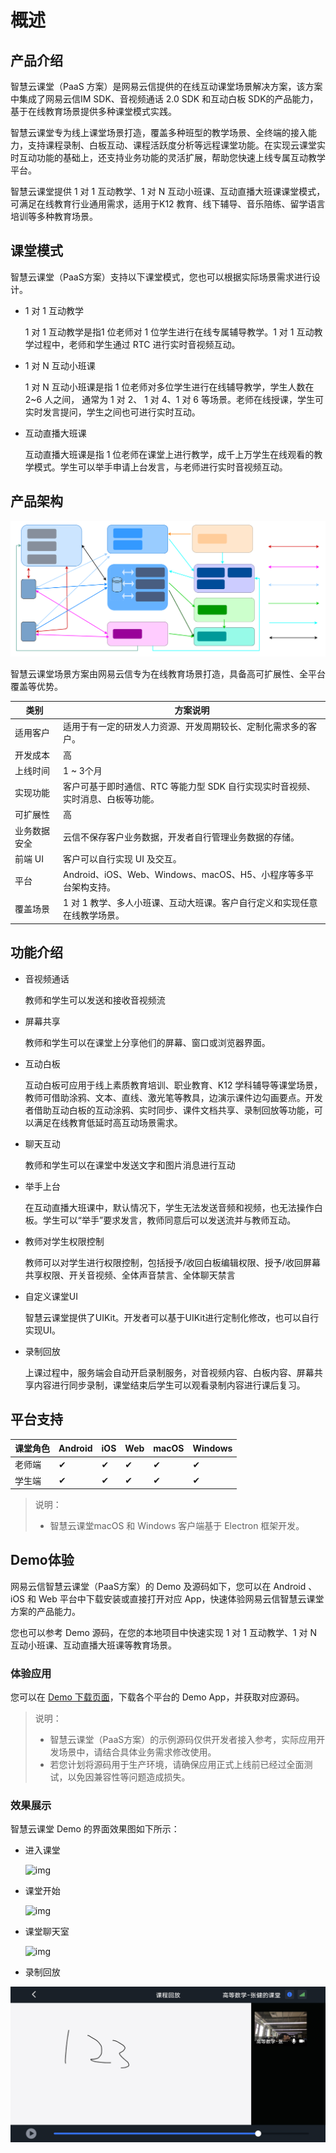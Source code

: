 # 概述

## 产品介绍

智慧云课堂（PaaS 方案）是网易云信提供的在线互动课堂场景解决方案，该方案中集成了网易云信IM SDK、音视频通话 2.0 SDK 和互动白板 SDK的产品能力，基于在线教育场景提供多种课堂模式实践。

智慧云课堂专为线上课堂场景打造，覆盖多种班型的教学场景、全终端的接入能力，支持课程录制、白板互动、课程活跃度分析等远程课堂功能。在实现云课堂实时互动功能的基础上，还支持业务功能的灵活扩展，帮助您快速上线专属互动教学平台。

智慧云课堂提供 1 对 1 互动教学、1 对 N 互动小班课、互动直播大班课课堂模式，可满足在线教育行业通用需求，适用于K12 教育、线下辅导、音乐陪练、留学语言培训等多种教育场景。

## 课堂模式

智慧云课堂（PaaS方案）支持以下课堂模式，您也可以根据实际场景需求进行设计。

- 1 对 1 互动教学

  1 对 1 互动教学是指1 位老师对 1 位学生进行在线专属辅导教学。1 对 1 互动教学过程中，老师和学生通过 RTC 进行实时音视频互动。

- 1 对 N 互动小班课

  1 对 N 互动小班课是指 1 位老师对多位学生进行在线辅导教学，学生人数在 2~6 人之间， 通常为 1 对 2、 1 对 4、1 对 6 等场景。老师在线授课，学生可实时发言提问，学生之间也可进行实时互动。

- 互动直播大班课

  互动直播大班课是指 1 位老师在课堂上进行教学，成千上万学生在线观看的教学模式。学生可以举手申请上台发言，与老师进行实时音视频互动。

## 产品架构
<img src="./Images/arch.svg" alt="members" style="zoom:80%;" />

智慧云课堂场景方案由网易云信专为在线教育场景打造，具备高可扩展性、全平台覆盖等优势。

| 类别         | 方案说明                                                     |
| ------------ | ------------------------------------------------------------ |
| 适用客户     | 适用于有一定的研发人力资源、开发周期较长、定制化需求多的客户。 |
| 开发成本     | 高                                                           |
| 上线时间     | 1 ~ 3个月                                                    |
| 实现功能     | 客户可基于即时通信、RTC 等能力型 SDK 自行实现实时音视频、实时消息、白板等功能。 |
| 可扩展性     | 高                                                           |
| 业务数据安全 | 云信不保存客户业务数据，开发者自行管理业务数据的存储。       |
| 前端 UI      | 客户可以自行实现 UI 及交互。                                 |
| 平台         | Android、iOS、Web、Windows、macOS、H5、小程序等多平台架构支持。 |
| 覆盖场景     | 1 对 1 教学、多人小班课、互动大班课。客户自行定义和实现任意在线教学场景。 |


## 功能介绍

- 音视频通话

  教师和学生可以发送和接收音视频流

- 屏幕共享

  教师和学生可以在课堂上分享他们的屏幕、窗口或浏览器界面。

- 互动白板

  互动白板可应用于线上素质教育培训、职业教育、K12 学科辅导等课堂场景，教师可借助涂鸦、文本、直线、激光笔等教具，边演示课件边勾画要点。开发者借助互动白板的互动涂鸦、实时同步、课件文档共享、录制回放等功能，可以满足在线教育低延时高互动场景需求。

- 聊天互动

  教师和学生可以在课堂中发送文字和图片消息进行互动

- 举手上台

  在互动直播大班课中，默认情况下，学生无法发送音频和视频，也无法操作白板。学生可以“举手”要求发言，教师同意后可以发送流并与教师互动。

- 教师对学生权限控制

  教师可以对学生进行权限控制，包括授予/收回白板编辑权限、授予/收回屏幕共享权限、开关音视频、全体声音禁言、全体聊天禁言

- 自定义课堂UI

  智慧云课堂提供了UIKit。开发者可以基于UIKit进行定制化修改，也可以自行实现UI。

- 录制回放

  上课过程中，服务端会自动开启录制服务，对音视频内容、白板内容、屏幕共享内容进行同步录制，课堂结束后学生可以观看录制内容进行课后复习。


## 平台支持

| 课堂角色 | Android | iOS  | Web  | macOS | Windows |
| :------- | :------ | :--- | :--- | :---- | :------ |
| 老师端   | ✔       | ✔    | ✔    | ✔     | ✔       |
| 学生端   | ✔       | ✔    | ✔    | ✔     | ✔       |

> 说明：
> - 智慧云课堂macOS 和 Windows 客户端基于 Electron 框架开发。

## Demo体验

网易云信智慧云课堂（PaaS方案）的 Demo 及源码如下，您可以在 Android 、iOS 和 Web 平台中下载安装或直接打开对应 App，快速体验网易云信智慧云课堂方案的产品能力。

您也可以参考 Demo 源码，在您的本地项目中快速实现 1 对 1 互动教学、1 对 N 互动小班课、互动直播大班课等教育场景。

### 体验应用
您可以在 [Demo 下载页面](https://netease.im/edu#page4)，下载各个平台的 Demo App，并获取对应源码。

> 说明：
> - 智慧云课堂（PaaS方案）的示例源码仅供开发者接入参考，实际应用开发场景中，请结合具体业务需求修改使用。
> - 若您计划将源码用于生产环境，请确保应用正式上线前已经过全面测试，以免因兼容性等问题造成损失。

### 效果展示
智慧云课堂 Demo 的界面效果图如下所示：

- 进入课堂

  ![img](https://yx-web-nosdn.netease.im/quickhtml%2Fassets%2Fyunxin%2Fdoc%2FSolutions-WisdomEducation-Demo4.png)

- 课堂开始

  ![img](https://yx-web-nosdn.netease.im/quickhtml%2Fassets%2Fyunxin%2Fdefault%2FSolutions-WisdomEducation-Demo1.png)

- 课堂聊天室

  ![img](https://yx-web-nosdn.netease.im/quickhtml%2Fassets%2Fyunxin%2Fdefault%2FSolutions-WisdomEducation-Demo2.png)

- 录制回放

<img src="./Images/screenshot.png" alt="screenshot" style="zoom:80%;" />

